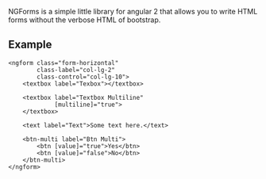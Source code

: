 NGForms is a simple little library for angular 2 that allows you to write HTML forms without the verbose HTML of bootstrap.

## Example

```
<ngform class="form-horizontal"
        class-label="col-lg-2"
        class-control="col-lg-10">
    <textbox label="Texbox"></textbox>

    <textbox label="Textbox Multiline"
             [multiline]="true">
    </textbox>

    <text label="Text">Some text here.</text>

    <btn-multi label="Btn Multi">
        <btn [value]="true">Yes</btn>
        <btn [value]="false">No</btn>
    </btn-multi>                
</ngform>    
```